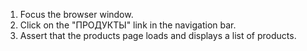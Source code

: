 1. Focus the browser window.
2. Click on the "ПРОДУКТЫ" link in the navigation bar.
3. Assert that the products page loads and displays a list of products.